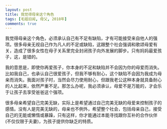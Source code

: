```yaml
---
layout: post
title: 我觉得母亲这个角色
tags: [毛姐旧闻, 母父, 2018年]
comments: true
---
```


我觉得母亲这个角色，必须承认自己有不足有缺陷，才有可能接受来自他人的强项。很多母亲无视自己作为凡人的不足或缺陷，这跟整个社会强调和歌颂母爱有关，造成了很多女性在母子关系里完全封闭孩子向外发展的脚步。只有妈妈最爱孩子，这，是错的。

我的意思是，即使你再爱孩子，你本身的不足和缺陷并不会因为你的母爱而消失。比如我自己，也承认自己很爱孩子，但我不够有耐心，这个缺陷不会因为我成为母亲而消失。我面对孩子时，当然会尽力使用耐心，但跟我老公这种本身就具备耐心的人比起来，依然严重不足。那怎么办呢，我必须承认，母爱不是万能的，才会乐于让孩子去享受爸爸这个强项。

很多母亲希望自己完美无缺，实际上是希望通过自己完美无缺的母爱来控制孩子的感情。没有人是完美无缺的，母亲也不例外，希望整个社会，包括母亲自己，接受自己的无能或懒惰或暴躁，只有这样，你才能通过本能寻找跟你互补的合作伙伴(不仅仅限于夫妻)，为孩子提供你缺乏的特质。
